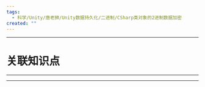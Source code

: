 ```yaml
---
tags:
  - 科学/Unity/唐老狮/Unity数据持久化/二进制/CSharp类对象的2进制数据加密
created: ""
---
```


---
# 关联知识点



---




---
